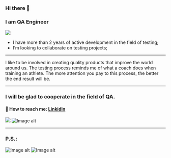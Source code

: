 
### Hi there 👋
### I am QA Engineer
![](https://github.com/SerhiiQAA/SerhiiQAA/blob/main/TestPlay.apng)
-  I have more than 2 years of active development in the field of testing;
-  I’m looking to collaborate on testing projects;
___
I like to be involved in creating quality products that improve the world around us. The testing process reminds me of what a coach does when training an athlete. The more attention you pay to this process, the better the end result will be.
___
### I will be glad to cooperate in the field of QA.
#### 🔹 How to reach me: [Linkidln](https://www.linkedin.com/in/serhiiqaengineer/)

![](https://github.com/SerhiiQAA/SerhiiQAA/blob/main/image_461d661da4.png)
![Image alt](https://github.com/SerhiiQAA/SerhiiQAA/blob/main/0_x2xCaLL7YyfKKdlv.png)
________
### P.S.:
![Image alt](https://github.com/SerhiiQAA/SerhiiQAA/blob/main/MadeByHumans.png)
![Image alt](https://github.com/SerhiiQAA/SerhiiQAA/blob/main/SpaceMan1.apng)
